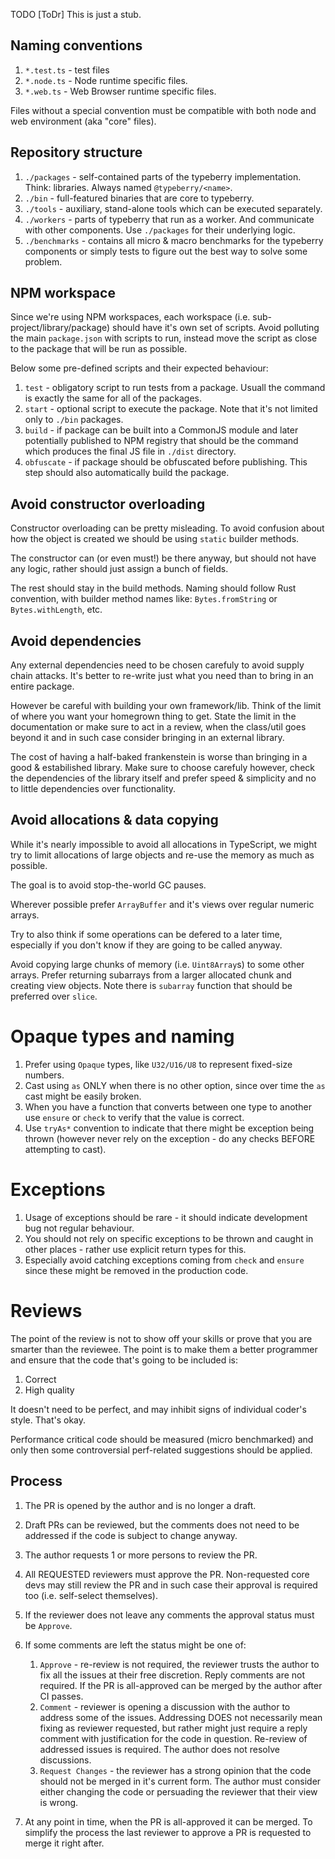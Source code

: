 TODO [ToDr] This is just a stub.

## Naming conventions

1. `*.test.ts` - test files
2. `*.node.ts` - Node runtime specific files.
3. `*.web.ts` - Web Browser runtime specific files.

Files without a special convention must be compatible with both node and web
environment (aka "core" files).

## Repository structure

1. `./packages` - self-contained parts of the typeberry implementation.
    Think: libraries. Always named `@typeberry/<name>`.
2. `./bin` - full-featured binaries that are core to typeberry.
3. `./tools` - auxiliary, stand-alone tools which can be executed separately.
4. `./workers` - parts of typeberry that run as a worker. And communicate with
    other components. Use `./packages` for their underlying logic.
5. `./benchmarks` - contains all micro & macro benchmarks for the typeberry components
    or simply tests to figure out the best way to solve some problem.

## NPM workspace

Since we're using NPM workspaces, each workspace (i.e. sub-project/library/package)
should have it's own set of scripts. Avoid polluting the main `package.json` with
scripts to run, instead move the script as close to the package that will be run
as possible.

Below some pre-defined scripts and their expected behaviour:
1. `test` - obligatory script to run tests from a package. Usuall the command is
    exactly the same for all of the packages.
2. `start` - optional script to execute the package. Note that it's not limited
    only to `./bin` packages.
3. `build` - if package can be built into a CommonJS module and later potentially
    published to NPM registry that should be the command which produces the final
    JS file in `./dist` directory.
4. `obfuscate` - if package should be obfuscated before publishing. This step should
    also automatically build the package.

## Avoid constructor overloading

Constructor overloading can be pretty misleading. To avoid confusion about how the
object is created we should be using `static` builder methods.

The constructor can (or even must!) be there anyway, but should not have any logic,
rather should just assign a bunch of fields.

The rest should stay in the build methods. Naming should follow Rust convention,
with builder method names like: `Bytes.fromString` or `Bytes.withLength`, etc.

## Avoid dependencies

Any external dependencies need to be chosen carefuly to avoid supply chain attacks.
It's better to re-write just what you need than to bring in an entire package.

However be careful with building your own framework/lib. Think of the limit
of where you want your homegrown thing to get. State the limit in the
documentation or make sure to act in a review, when the class/util goes beyond
it and in such case consider bringing in an external library.

The cost of having a half-baked frankenstein is worse than bringing in a good
& estabilished library. Make sure to choose carefuly however, check the
dependencies of the library itself and prefer speed & simplicity and no to
little dependencies over functionality.

## Avoid allocations & data copying

While it's nearly impossible to avoid all allocations in TypeScript,
we might try to limit allocations of large objects
and re-use the memory as much as possible.

The goal is to avoid stop-the-world GC pauses.

Wherever possible prefer `ArrayBuffer` and it's views over regular numeric arrays.

Try to also think if some operations can be defered to a later time, especially
if you don't know if they are going to be called anyway.
 
Avoid copying large chunks of memory (i.e. `Uint8Array`s) to some other arrays.
Prefer returning subarrays from a larger allocated chunk and creating view objects.
Note there is `subarray` function that should be preferred over `slice`.

# Opaque types and naming

1. Prefer using `Opaque` types, like `U32/U16/U8` to represent fixed-size numbers.
2. Cast using `as` ONLY when there is no other option, since over time the `as`
   cast might be easily broken.
3. When you have a function that converts between one type to another use `ensure`
   or `check` to verify that the value is correct.
4. Use `tryAs*` convention to indicate that there might be exception being thrown
   (however never rely on the exception - do any checks BEFORE attempting to cast).

# Exceptions

1. Usage of exceptions should be rare - it should indicate development bug not
   regular behaviour.
2. You should not rely on specific exceptions to be thrown and caught in other
   places - rather use explicit return types for this.
3. Especially avoid catching exceptions coming from `check` and `ensure` since
   these might be removed in the production code.

# Reviews

The point of the review is not to show off your skills or prove that you are
smarter than the reviewee. The point is to make them a better programmer
and ensure that the code that's going to be included is:
1. Correct
2. High quality

It doesn't need to be perfect, and may inhibit signs of individual coder's style.
That's okay.

Performance critical code should be measured (micro benchmarked) and only then
some controversial perf-related suggestions should be applied.

## Process

1. The PR is opened by the author and is no longer a draft.
2. Draft PRs can be reviewed, but the comments does not need to be addressed if
    the code is subject to change anyway.
3. The author requests 1 or more persons to review the PR.
4. All REQUESTED reviewers must approve the PR. Non-requested core devs may still
    review the PR and in such case their approval is required too (i.e.
    self-select themselves).
5. If the reviewer does not leave any comments the approval status must be `Approve`.
6. If some comments are left the status might be one of:
    1. `Approve` - re-review is not required, the reviewer trusts the author to
        fix all the issues at their free discretion. Reply comments are not required.
        If the PR is all-approved can be merged by the author after CI passes.
    2. `Comment` - reviewer is opening a discussion with the author to address
        some of the issues. Addressing DOES not necessarily mean fixing as reviewer
        requested, but rather might just require a reply comment with justification
        for the code in question. Re-review of addressed issues is required.
        The author does not resolve discussions.
    3. `Request Changes` - the reviewer has a strong opinion that the code should
        not be merged in it's current form. The author must consider either changing
        the code or persuading the reviewer that their view is wrong.

7. At any point in time, when the PR is all-approved it can be merged. To simplify
    the process the last reviewer to approve a PR is requested to merge it right
    after.
